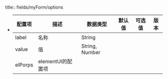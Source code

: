 title:: fields/myForm/options

- |配置项|描述|数据类型|默认值|可选值|版本|
  |--|--|--|--|--|--|
  |label|名称|String||||
  |value|值|String, Number||||
  |elPorps|elementUI的配置项|||||
